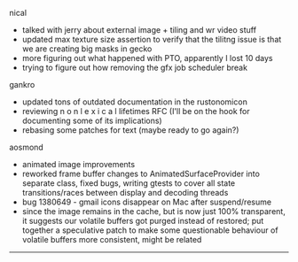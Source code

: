 nical
* talked with jerry about external image + tiling and wr video stuff
* updated max texture size assertion to verify that the tilitng issue is that we are creating big masks in gecko
* more figuring out what happened with PTO, apparently I lost 10 days
* trying to figure out how removing the gfx job scheduler break





gankro
* updated tons of outdated documentation in the rustonomicon
* reviewing n o n  l e x i c a l lifetimes RFC (I'll be on the hook for documenting some of its implications)
* rebasing some patches for text (maybe ready to go again?)



aosmond
* animated image improvements
* reworked frame buffer changes to AnimatedSurfaceProvider into separate class, fixed bugs, writing gtests to cover all state transitions/races between display and decoding threads
* bug 1380649 - gmail icons disappear on Mac after suspend/resume
* since the image remains in the cache, but is now just 100% transparent, it suggests our volatile buffers got purged instead of restored; put together a speculative patch to make some questionable behaviour of volatile buffers more consistent, might be related

________________


